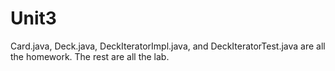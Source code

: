 # Unit3
Card.java, Deck.java, DeckIteratorImpl.java, and DeckIteratorTest.java are all the homework. The rest are all the lab.
